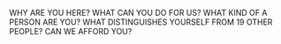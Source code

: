 WHY ARE YOU HERE?
WHAT CAN YOU DO FOR US?
WHAT KIND OF A PERSON ARE YOU?
WHAT DISTINGUISHES YOURSELF FROM 19 OTHER PEOPLE?
CAN WE AFFORD YOU?